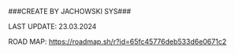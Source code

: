 ###CREATE BY JACHOWSKI SYS###

LAST UPDATE: 23.03.2024

ROAD MAP:
https://roadmap.sh/r?id=65fc45776deb533d6e0671c2